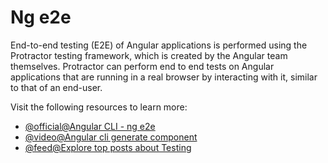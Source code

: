 # Ng e2e

End-to-end testing (E2E) of Angular applications is performed using the Protractor testing framework, which is created by the Angular team themselves. Protractor can perform end to end tests on Angular applications that are running in a real browser by interacting with it, similar to that of an end-user.

Visit the following resources to learn more:

- [@official@Angular CLI - ng e2e](https://angular.dev/cli/e2e)
- [@video@Angular cli generate component](https://www.youtube.com/watch?v=3vFnhzEGfew)
- [@feed@Explore top posts about Testing](https://app.daily.dev/tags/testing?ref=roadmapsh)
